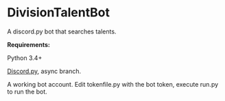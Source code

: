 # DivisionTalentBot
A discord.py bot that searches talents. 

**Requirements:**

Python 3.4+

[Discord.py](https://github.com/Rapptz/discord.py/), async branch. 

A working bot account. Edit tokenfile.py with the bot token, execute run.py to run the bot. 
